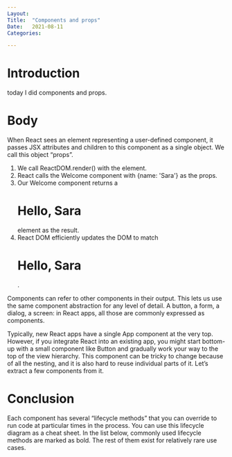 ```yaml
---
Layout:
Title:	"Components and props"
Date:	2021-08-11
Categories:

---
```


# Introduction

today I did components and props.

# Body

When React sees an element representing a user-defined component, it passes JSX attributes and children to this component as a single object. We call this object “props”.

1. We call ReactDOM.render() with the <Welcome name="Sara" /> element.
2. React calls the Welcome component with {name: 'Sara'} as the props.
3. Our Welcome component returns a <h1>Hello, Sara</h1> element as the result.
4. React DOM efficiently updates the DOM to match <h1>Hello, Sara</h1>.

Components can refer to other components in their output. This lets us use the same component abstraction for any level of detail. A button, a form, a dialog, a screen: in React apps, all those are commonly expressed as components.

Typically, new React apps have a single App component at the very top. However, if you integrate React into an existing app, you might start bottom-up with a small component like Button and gradually work your way to the top of the view hierarchy.
This component can be tricky to change because of all the nesting, and it is also hard to reuse individual parts of it. Let’s extract a few components from it.

# Conclusion

Each component has several “lifecycle methods” that you can override to run code at particular times in the process. You can use this lifecycle diagram as a cheat sheet. In the list below, commonly used lifecycle methods are marked as bold. The rest of them exist for relatively rare use cases.

